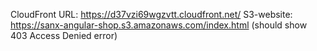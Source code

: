 CloudFront URL: https://d37vzi69wgzvtt.cloudfront.net/
S3-website: https://sanx-angular-shop.s3.amazonaws.com/index.html (should show 403 Access Denied error)
